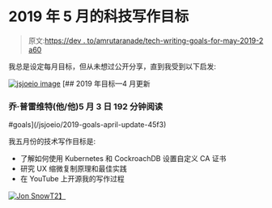 # 2019 年 5 月的科技写作目标

> 原文:[https://dev . to/amrutaranade/tech-writing-goals-for-may-2019-2 a60](https://dev.to/amrutaranade/tech-writing-goals-for-may-2019-2a60)

我总是设定每月目标，但从未想过公开分享，直到我受到以下启发:

[![jsjoeio image](../Images/ba50e01f85dc27d86ee1ac56d0371d11.png)](/jsjoeio) [## 2019 年目标—4 月更新

### 乔·普雷维特(他/他)5 月 3 日 192 分钟阅读

#goals](/jsjoeio/2019-goals-april-update-45f3)

我五月份的技术写作目标是:

*   了解如何使用 Kubernetes 和 CockroachDB 设置自定义 CA 证书
*   研究 UX 缩微复制原理和最佳实践
*   在 YouTube 上开源我的写作过程

[![Jon Snow](../Images/a0888fe34d362f2b3d64f44b76068c48.png)T2】](https://i.giphy.com/media/Lm63QU87HvgVEuTV63/giphy.gif)